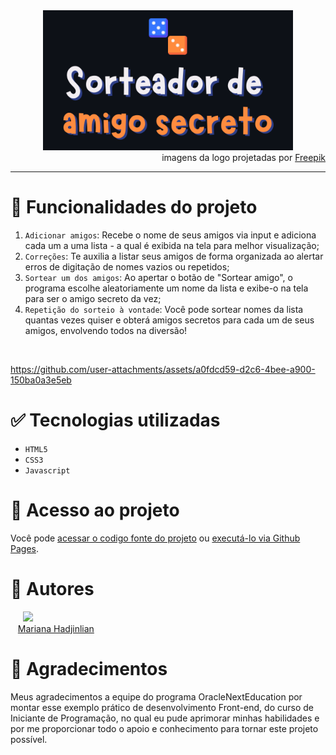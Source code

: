 <div align="center">
  <img src="challenge-amigo-secreto\assets\logo-challenge.png" width="400"/>
</div>

<div align="right" font-size= 5px >
  imagens da logo projetadas por <a href="https://br.freepik.com/">Freepik</a>
</div>

___
# :wrench: Funcionalidades do projeto

1. `Adicionar amigos`:  Recebe o nome de seus amigos via input e adiciona cada um a uma lista - a qual é exibida na tela para melhor visualização;
2. ` Correções `:  Te auxilia a listar seus amigos de forma organizada ao alertar erros de digitação de nomes vazios ou repetidos;
3. `Sortear um dos amigos`:  Ao apertar o botão de "Sortear amigo", o programa escolhe aleatoriamente um nome da lista e exibe-o na tela para ser o amigo secreto da vez;
4. `Repetição do sorteio à vontade`:  Você pode sortear nomes da lista quantas vezes quiser e obterá amigos secretos para cada um de seus amigos, envolvendo todos na diversão!

<br>

https://github.com/user-attachments/assets/a0fdcd59-d2c6-4bee-a900-150ba0a3e5eb

# :white_check_mark: Tecnologias utilizadas
- `HTML5`
- `CSS3`
- `Javascript`

# :file_folder: Acesso ao projeto
Você pode <a href="https://github.com/marihguerra/html-css-js_2025/tree/main/challenge-amigo-secreto">acessar o codigo fonte do projeto</a> ou <a href="https://marihguerra.github.io/html-css-js_2025/">executá-lo via Github Pages</a>.

# :bust_in_silhouette: Autores
&nbsp;&nbsp;&nbsp;&nbsp; <img loading="lazy" src="https://avatars.githubusercontent.com/u/168577304?v=4" width=115>
<br>
&nbsp;&nbsp;&nbsp;<a href="https://github.com/marihguerra">Mariana Hadjinlian</a>


# :raised_hands: Agradecimentos
Meus agradecimentos a equipe do programa OracleNextEducation por montar esse exemplo prático de desenvolvimento Front-end, do curso de Iniciante de Programação, no qual eu pude aprimorar minhas habilidades e por me proporcionar todo o apoio e conhecimento para tornar este projeto possível.
